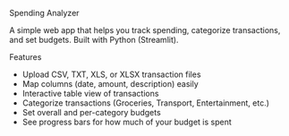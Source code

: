 Spending Analyzer

A simple web app that helps you track spending, categorize transactions, and set budgets.
Built with Python (Streamlit).

Features
- Upload CSV, TXT, XLS, or XLSX transaction files
- Map columns (date, amount, description) easily
- Interactive table view of transactions
- Categorize transactions (Groceries, Transport, Entertainment, etc.)
- Set overall and per-category budgets
- See progress bars for how much of your budget is spent
